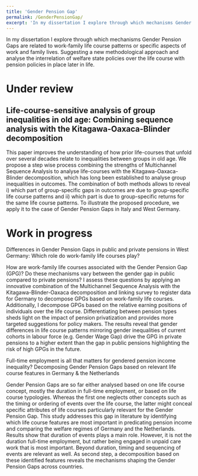 ```yaml
---
title: 'Gender Pension Gap'
permalink: /GenderPensionGap/
excerpt: 'In my dissertation I explore through which mechanisms Gender Pension Gaps are related to work-family life course patterns or specific aspects of work and family lives. Suggesting a new methodological approach and analyse the interrelation of welfare state policies over the life course with pension policies in place later in life.'
---
```


In my dissertation I explore through which mechanisms Gender Pension Gaps are related to work-family life course patterns or specific aspects of work and family lives. Suggesting a new methodological approach and analyse the interrelation of welfare state policies over the life course with pension policies in place later in life. 

Under review
======
Life-course-sensitive analysis of group inequalities in old age: Combining sequence analysis with the Kitagawa-Oaxaca-Blinder decomposition 
------
This paper improves the understanding of how prior life-courses that unfold over several decades relate to inequalities between groups in old age. We propose a step wise process combining the strengths of Multichannel Sequence Analysis to analyse life-courses with the Kitagawa-Oaxaca-Blinder decomposition, which has long been established to analyse group inequalities in outcomes. The combination of both methods allows to reveal i) which part of group-specific gaps in outcomes are due to group-specific life course patterns and ii) which part is due to group-specific returns for the same life course patterns. To illustrate the proposed procedure, we apply it to the case of Gender Pension Gaps in Italy and West Germany. 

Work in progress
======
Differences in Gender Pension Gaps in public and private pensions in West Germany: Which role do work-family life courses play?

How are work-family life courses associated with the Gender Pension Gap (GPG)? Do these mechanisms vary between the gender gap in public compared to private pensions? I assess these questions by applying an innovative combination of the Multichannel Sequence Analysis with the Kitagawa-Blinder-Oaxaca decomposition and linking survey to register data for Germany to decompose GPGs based on work-family life courses. Additionally, I decompose GPGs based on the relative earning positions of individuals over the life course. Differentiating between pension types sheds light on the impact of pension privatization and provides more targeted suggestions for policy makers. The results reveal that gender differences in life course patterns mirroring gender inequalities of current cohorts in labour force (e.g. Gender Wage Gap) drive the GPG in private pensions to a higher extent than the gap in public pensions highlighting the risk of high GPGs in the future.

Full-time employment is all that matters for gendered pension income inequality? Decomposing Gender Pension Gaps based on relevant life course features in Germany & the Netherlands

Gender Pension Gaps are so far either analysed based on one life course concept, mostly the duration in full-time employment, or based on life course typologies. Whereas the first one neglects other concepts such as the timing or ordering of events over the life course, the latter might conceal specific attributes of life courses particularly relevant for the Gender Pension Gap. This study addresses this gap in literature by identifying which life course features are most important in predicating pension income and comparing the welfare regimes of Germany and the Netherlands. Results show that duration of events plays a main role. However, it is not the duration full-time employment, but rather being engaged in unpaid care work that is most important. Beyond duration, timing and sequencing of events are relevant as well. As second step, a decomposition based on these identified features reveals the mechanisms shaping the Gender Pension Gaps across countries.


